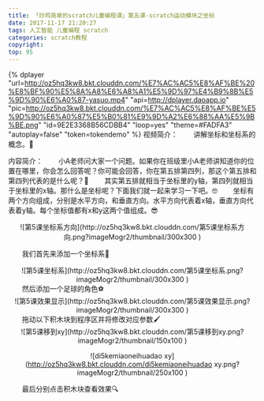 ```yaml
---
title: 「炒鸡简单的scratch儿童编程课」第五课-scratch运动模块之坐标  
date: 2017-11-17 21:20:27
tags: 人工智能 儿童编程 scratch
categories: scratch教程
copyright:
top: 95
---
```



{% dplayer "url=http://oz5hq3kw8.bkt.clouddn.com/%E7%AC%AC5%E8%AF%BE%20%E8%BF%90%E5%8A%A8%E6%A8%A1%E5%9D%97%E4%B9%8B%E5%9D%90%E6%A0%87-yasuo.mp4" "api=http://dplayer.daoapp.io" "pic=http://oz5hq3kw8.bkt.clouddn.com/%E7%AC%AC5%E8%AF%BE%E5%9D%90%E6%A0%87%E5%B0%81%E9%9D%A2%E6%88%AA%E5%9B%BE.png"  "id=9E2E3368B56CDBB4" "loop=yes" "theme=#FADFA3" "autoplay=false" "token=tokendemo" %}
视频简介：
&#8195;&#8195;讲解坐标和坐标系的概念。🐶

内容简介：
&#8195;&#8195;小A老师问大家一个问题。如果你在班级里小A老师讲知道你的位置在哪里，你会怎么回答呢？你可能会回答，你在第五排第四列，那这个第五排和第四列代表的是什么呢？🤔<!--more-->
&#8195;&#8195;其实第五排就相当于坐标里的y轴，第四列就相当于坐标里的x轴。那什么是坐标呢？下面我们就一起来学习一下吧。🤓
&#8195;&#8195;坐标有两个方向组成，分别是水平方向，和垂直方向。水平方向代表着x轴，垂直方向代表着y轴。每个坐标值都有x和y这两个值组成。😎
<div align=center>
![第5课坐标系方向](http://oz5hq3kw8.bkt.clouddn.com/第5课坐标系方向.png?imageMogr2/thumbnail/300x300
)

</div>

&#8195;&#8195;我们首先来添加一个坐标系👀
<div align=center>
![第5课坐标系](http://oz5hq3kw8.bkt.clouddn.com/第5课坐标系.png?imageMogr2/thumbnail/300x300
)

</div>
&#8195;&#8195;然后添加一个足球的角色⚽️
<div align=center>
![第5课效果显示](http://oz5hq3kw8.bkt.clouddn.com/第5课效果显示.png?imageMogr2/thumbnail/300x300
)

</div>
&#8195;&#8195;拖动以下积木块到程序区并将修改对应参数🖌
<div align=center>
![第5课移到xy](http://oz5hq3kw8.bkt.clouddn.com/第5课移到xy.png?imageMogr2/thumbnail/150x100
)

![di5kemiaoneihuadao xy](http://oz5hq3kw8.bkt.clouddn.com/di5kemiaoneihuadao xy.png?imageMogr2/thumbnail/250x100
)

</div>
&#8195;&#8195;最后分别点击积木块查看效果🔍




